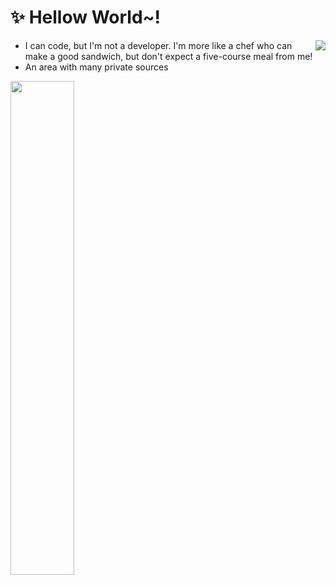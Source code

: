 # ✨ Hellow World~!


<a href="https://discord.com/users/219817341196828673"><img align="right" src="https://lanyard-profile-readme.vercel.app/api/219817341196828673?bg=00000000" /></a>
- I can code, but I'm not a developer. I'm more like a chef who can make a good sandwich, but don't expect a five-course meal from me!
- An area with many private sources

<img src="https://i.giphy.com/gEKz4VLX7fQlsl8SFE.webp" width="45%" />
